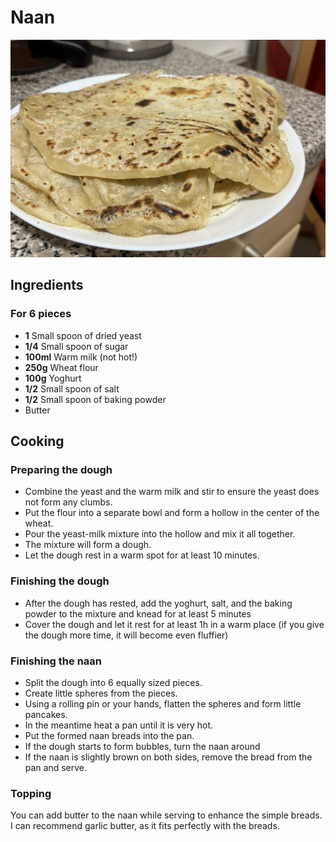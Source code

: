 # Naan

![](../images/naan.jpeg)

## Ingredients

### For 6 pieces

- **1** Small spoon of dried yeast
- **1/4** Small spoon of sugar
- **100ml** Warm milk (not hot!) 
- **250g** Wheat flour
- **100g** Yoghurt
- **1/2** Small spoon of salt
- **1/2** Small spoon of baking powder
- Butter

## Cooking

### Preparing the dough

- Combine the yeast and the warm milk and stir to ensure the yeast does not form any clumbs.
- Put the flour into a separate bowl and form a hollow in the center of the wheat.
- Pour the yeast-milk mixture into the hollow and mix it all together.
- The mixture will form a dough.
- Let the dough rest in a warm spot for at least 10 minutes.

### Finishing the dough

- After the dough has rested, add the yoghurt, salt, and the baking powder to the mixture and knead for at least 5 minutes
- Cover the dough and let it rest for at least 1h in a warm place (if you give the dough more time, it will become even fluffier)

### Finishing the naan

- Split the dough into 6 equally sized pieces.
- Create little spheres from the pieces.
- Using a rolling pin or your hands, flatten the spheres and form little pancakes.
- In the meantime heat a pan until it is very hot.
- Put the formed naan breads into the pan.
- If the dough starts to form bubbles, turn the naan around
- If the naan is slightly brown on both sides, remove the bread from the pan and serve.

### Topping

You can add butter to the naan while serving to enhance the simple breads. I can recommend garlic butter, as it fits perfectly with the breads.
